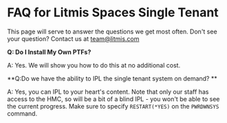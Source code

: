 # FAQ for Litmis Spaces Single Tenant

This page will serve to answer the questions we get most often.  Don't see your question?  Contact us at team@litmis.com

**Q: Do I Install My Own PTFs?**

A: Yes.  We will show you how to do this at no additional cost.

**Q:Do we have the ability to IPL the single tenant system on demand?**

A: Yes, you can IPL to your heart's content.  Note that only our staff has access to the HMC, so will be a bit of a blind IPL - you won't be able to see the current progress.  Make sure to specify `RESTART(*YES)` on the `PWRDWNSYS` command.

